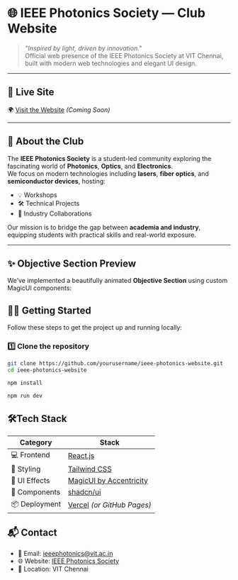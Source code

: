 # 🌐 IEEE Photonics Society — Club Website

> *"Inspired by light, driven by innovation."*  
> Official web presence of the IEEE Photonics Society at VIT Chennai, built with modern web technologies and elegant UI design.


---

## 🚀 Live Site

🌍 [Visit the Website](https://ieeephotonicsvit.in) *(Coming Soon)*

---

## 📌 About the Club

The **IEEE Photonics Society** is a student-led community exploring the fascinating world of **Photonics**, **Optics**, and **Electronics**.  
We focus on modern technologies including **lasers**, **fiber optics**, and **semiconductor devices**, hosting:

- 💡 Workshops
- 🛠️ Technical Projects
- 🤝 Industry Collaborations

Our mission is to bridge the gap between **academia and industry**, equipping students with practical skills and real-world exposure.

---

## ✨ Objective Section Preview

We’ve implemented a beautifully animated **Objective Section** using custom MagicUI components:

## 🧑‍💻 Getting Started

Follow these steps to get the project up and running locally:

### 1️⃣ Clone the repository

```bash
git clone https://github.com/yourusername/ieee-photonics-website.git
cd ieee-photonics-website

npm install

npm run dev

```
## 🛠️Tech Stack

| Category       | Stack                                         |
|----------------|-----------------------------------------------|
| 💻 Frontend     | [React.js](https://reactjs.org/)              |
| 🎨 Styling      | [Tailwind CSS](https://tailwindcss.com/)       |
| 💫 UI Effects   | [MagicUI by Accentricity](https://magicui.design/) |
| 🧩 Components   | [shadcn/ui](https://ui.shadcn.dev/)           |
| 📦 Deployment   | [Vercel](https://vercel.com/) *(or GitHub Pages)* |


## 📬 Contact

- 📧 Email: [ieeephotonics@vit.ac.in](mailto:ieeephotonics@vit.ac.in)  
- 🌐 Website: [IEEE Photonics Society](https://ieeephotonics.org)  
- 📍 Location: VIT Chennai
 